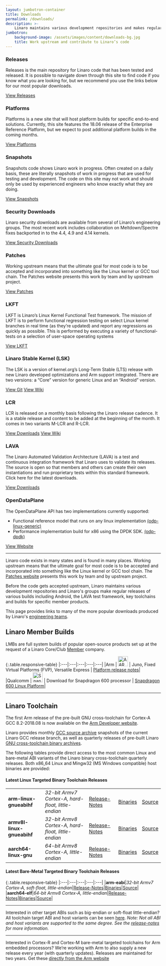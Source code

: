 ```yaml
---
layout: jumbotron-container
title: Downloads
permalink: /downloads/
description: >-
    Linaro maintains various development repositories and makes regular releases of various builds including Android, the LAVA test framework, key toolchains and builds for specific member products. This page provides links to many of the more popular downloads produced by Linaro’s engineering teams.
jumbotron:
    background-image: /assets/images/content/downloads-bg.jpg
    title: Work upstream and contribute to Linaro’s code
---
```

<div class="col-sm-4 flex-container download-col">
    <div class="download-block">
        <h3>Releases</h3>
        <div class="download-block-content flex-center">
            <p>
                Releases is the main repository for Linaro code that has been tested and released. It is possible to navigate down through this site to find code if you know what you are looking for, but we recommend you use the links below for our most popular downloads.
            </p>
        </div>
        <a href="http://releases.linaro.org/" class="btn btn-primary">View Releases</a>
    </div>
</div>
<div class="col-sm-4 flex-container download-col">
    <div class="download-block">
        <h3>Platforms</h3>
        <div class="download-block-content flex-center">
            <p>
                Platforms is a new site that will host platform builds for specific end-to-end solutions. Currently, this site features the 18.06 release of the Enterprise Reference Platform, but we expect to post additional platform builds in the coming months.
            </p>
        </div>
        <a href="http://releases.linaro.org/" class="btn btn-primary">View Platforms</a>
    </div>
</div>
<div class="col-sm-4 flex-container download-col">
    <div class="download-block">
        <h3>Snapshots</h3>
        <div class="download-block-content flex-center">
        <p>
            Snapshots code shows Linaro work in progress. Often created on a daily basis, these are literally snapshots of work in progress that are used for testing and development. The code on this site may not work and should only be used by experienced engineers who know exactly what they are doing.
        </p>
        </div>
        <a href="http://snapshots.linaro.org/" class="btn btn-primary">View Snapshots</a>
    </div>
</div>
<div class="col-sm-4 flex-container download-col">
    <div class="download-block">
        <h3>Security Downloads</h3>
        <div class="download-block-content flex-center">
        <p>
            Linaro security downloads are available from several of Linaro’s engineering groups. The most recent work includes collaboration on Meltdown/Spectre fixes backported in to the 4.4, 4.9 and 4.14 kernels.        
        </p>
        </div>
        <a href="/downloads/security/" class="btn btn-primary">View Security Downloads</a>
    </div>
</div>
<div class="col-sm-4 flex-container download-col">
    <div class="download-block">
        <h3>Patches</h3>
        <div class="download-block-content flex-center">
        <p>
            Working upstream means that the ultimate goal for most code is to be accepted and incorporated into something like the Linux kernel or GCC tool chain.
            The Patches website presents this work by team and by upstream project.
        </p>
        </div>
        <a href="https://patches.linaro.org" class="btn btn-primary">View Patches</a>
    </div>
</div>
<div class="col-sm-4 flex-container download-col">
    <div class="download-block">
        <h3>LKFT</h3>
        <div class="download-block-content flex-center">
        <p>
            LKFT is Linaro’s Linux Kernel Functional Test framework.
            The mission of LKFT is to perform functional regression testing on select Linux kernel branches in real time (as they’re updated) and report any regressions as quickly as possible. This is performed by executing a variety of functional-tests on a selection of user-space operating systems
        </p>
        </div>
        <a href="https://lkft.linaro.org" class="btn btn-primary">View LKFT</a>
    </div>
</div>
<div class="col-sm-4 flex-container download-col">
    <div class="download-block">
        <h3>Linaro Stable Kernel (LSK)</h3>
        <div class="download-block-content flex-center">
        <p>
            The LSK is a version of kernel.org’s Long-Term Stable (LTS) release with new Linaro developed optimizations and Arm support integrated. There are two versions: a “Core” version for generic Linux and an “Android” version.
        </p>
        </div>
        <a href="https://git.linaro.org/kernel/linux-linaro-stable.git/" class="btn btn-primary">View Git</a>
        <a href="https://wiki.linaro.org/LSK" class="btn btn-primary">View Wiki</a>
    </div>
</div>
<div class="col-sm-4 flex-container download-col">
    <div class="download-block">
        <h3>LCR</h3>
        <div class="download-block-content flex-center">
        <p>
            LCR is released on a monthly basis following the Linaro release cadence. It is a stable release and content to be added at the beginning of the month. It comes in two variants M-LCR and R-LCR.
        </p>
        </div>
        <a href="https://releases.linaro.org/android/reference-lcr/" class="btn btn-primary">View Downloads</a>
        <a href="https://wiki.linaro.org/LMG/ReleaseProcess" class="btn btn-primary">View Wiki</a>
    </div>
</div>
<div class="col-sm-4 flex-container download-col">
    <div class="download-block">
        <h3>LAVA</h3>
        <div class="download-block-content flex-center">
        <p>
            The Linaro Automated Validation Architecture (LAVA) is a test and continuous integration framework that Linaro uses to validate its releases. The source is open so that members and others can create their own instantiations and run proprietary tests within this standard framework. Click here for the latest downloads.
        </p>
        </div>
        <a href="https://releases.linaro.org/components/lava/latest/" class="btn btn-primary">View Downloads</a>
    </div>
</div>
<div class="col-sm-4 flex-container download-col">
    <div class="download-block">
        <div class="download-block-content flex-center">
        <h3>OpenDataPlane</h3>
        <p>
            The OpenDataPlane API has two implementations currently supported:
            <ul>
                <li>Functional reference model that runs on any linux implementation <a href="https://git.linaro.org/lng/odp.git">(odp-linux-generic)</a></li>
                <li>Performance implementation build for x86 using the DPDK SDK. <a href="https://git.linaro.org/lng/odp-dpdk.git">(odp-dpdk)</a></li>
            </ul>
        </p>
        </div>
        <a href="https://opendataplane.org" class="btn btn-primary">View Website</a>
    </div>
</div>

<div class="col-xs-12" markdown="1">

***

Linaro code exists in many states and is found in many places. Working upstream means that the ultimate goal for most code is to be accepted and incorporated into something like the Linux kernel or GCC tool chain. The [Patches website](http://patches.linaro.org/) presents this work by team and by upstream project.

Before the code gets accepted upstream, Linaro maintains various development repositories and Linaro's groups make regular releases of various builds including Android, the LAVA test framework, key toolchains and builds for specific member products.

This page provides links to many of the more popular downloads produced by Linaro's [engineering teams](https://www.linaro.org/work/).

## Linaro Member Builds

LMBs are full system builds of popular open-source products set up at the request of a Linaro Core/Club [Member](/membership/) company.

{:.table.responsive-table}
|:---|:---|:---|:---|:---|
|Arm | <img src="/assets/images/content/aarch-64-logo-thumb.jpg" width="32px" height="auto" alt="AARCH 64 Logo" /> | Juno, Fixed Virtual Platforms (FVP), Versatile Express | [Platform release notes](http://community.arm.com/groups/arm-development-platforms)|
|Qualcomm | <img src="/assets/images/content/qualcomm-snapdragon-thumb.jpg" width="32px" height="auto" alt="Snapdragon Logo" /> | Download for Snapdragon 600 processor | [Snapdragon 600 Linux Platform](https://releases.linaro.org/debian/boards/snapdragon/latest/)|

***

## Linaro Toolchain

The first Arm release of the pre-built GNU cross-toolchain for Cortex-A GCC 8.2-2018.08 is now available on the [Arm Developer website](https://developer.arm.com/tools-and-software/open-source-software/gnu-toolchain/gnu-a).

Linaro provides monthly [GCC source archive](https://snapshots.linaro.org/components/toolchain/gcc-linaro/) snapshots of the current Linaro GCC release branch, as well as quarterly releases of pre-built Linaro [GNU cross-toolchain binary archives](https://releases.linaro.org/components/toolchain/binaries/).

The following tables provide direct access to the most common Linux and bare-metal ABI variants of the Linaro binary cross-toolchain quarterly releases.  Both x86_64 Linux and Mingw32 (MS Windows compatible) host binaries are provided:

#### Latest Linux Targeted Binary Toolchain Releases

<table class="table responsive-table">
<tbody>
<tr>
<td style="text-align:left"><strong>arm-linux-gnueabihf</strong></td>
<td style="text-align:left"><em>32-bit Armv7 Cortex-A, hard-float, little-endian</em></td>
<td style="text-align:left"><a href="https://releases.linaro.org/components/toolchain/binaries/latest-7/">Release-Notes</a></td>
<td style="text-align:left"><a href="https://releases.linaro.org/components/toolchain/binaries/latest-7/arm-linux-gnueabihf/">Binaries</a></td>
<td style="text-align:left"><a href="https://releases.linaro.org/components/toolchain/gcc-linaro/latest-7/">Source</a></td>
</tr>
<tr>
<td style="text-align:left"><strong>armv8l-linux-gnueabihf</strong></td>
<td style="text-align:left"><em>32-bit Armv8 Cortex-A, hard-float, little-endian</em></td>
<td style="text-align:left"><a href="https://releases.linaro.org/components/toolchain/binaries/latest-7/">Release-Notes</a></td>
<td style="text-align:left"><a href="https://releases.linaro.org/components/toolchain/binaries/latest-7/armv8l-linux-gnueabihf/">Binaries</a></td>
<td style="text-align:left"><a href="https://releases.linaro.org/components/toolchain/gcc-linaro/latest-7/">Source</a></td>
</tr>
<tr>
<td style="text-align:left"><strong>aarch64-linux-gnu</strong></td>
<td style="text-align:left"><em>64-bit Armv8 Cortex-A, little-endian</em></td>
<td style="text-align:left"><a href="https://releases.linaro.org/components/toolchain/binaries/latest-7/">Release-Notes</a></td>
<td style="text-align:left"><a href="https://releases.linaro.org/components/toolchain/binaries/latest-7/aarch64-linux-gnu/">Binaries</a></td>
<td style="text-align:left"><a href="https://releases.linaro.org/components/toolchain/gcc-linaro/latest-7/">Source</a></td>
</tr>
</tbody>
</table>


#### Latest Bare-Metal Targeted Binary Toolchain Releases

{:.table.responsive-table}
|:---|:---|:---|:---|:---|
|**arm-eabi**|_32-bit Armv7 Cortex-A, soft-float, little-endian_|[Release-Notes](https://releases.linaro.org/components/toolchain/binaries/latest-7/)|[Binaries](https://releases.linaro.org/components/toolchain/binaries/latest-7/arm-eabi/)|[Source](https://releases.linaro.org/components/toolchain/gcc-linaro/latest-7/)|
|**aarch64-elf**|_64-bit Armv8 Cortex-A, little-endian_|[Release-Notes](https://releases.linaro.org/components/toolchain/binaries/latest-7/)|[Binaries](https://releases.linaro.org/components/toolchain/binaries/latest-7/aarch64-elf/)|[Source](https://releases.linaro.org/components/toolchain/gcc-linaro/latest-7/)|

***

Interested in other target ABIs such as big-endian or soft-float little-endian? All toolchain target ABI and host variants can be seen [here](https://releases.linaro.org/components/toolchain/binaries/latest-7/). _Note: Not all ABI and host variants are supported to the same degree. See the [release-notes](https://releases.linaro.org/components/toolchain/binaries/latest-7/) for more information._

***

Interested in Cortex-R and Cortex-M bare-metal targeted toolchains for Arm embedded processors? We’re working with Arm to also supply a new release every year (with quarterly updates). Releases are maintained for two years. Get these [directly from the Arm website](https://developer.arm.com/tools-and-software/open-source-software/gnu-toolchain/gnu-rm)

</div>